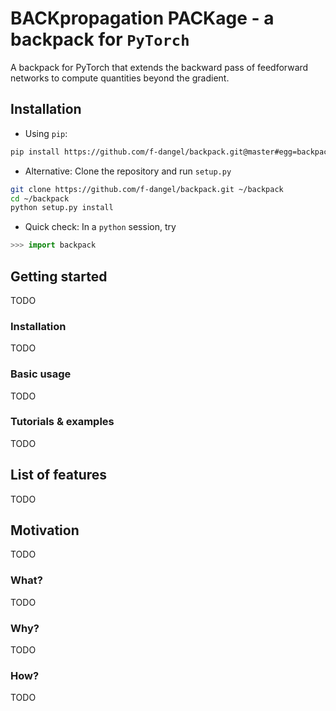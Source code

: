 # BACKpropagation PACKage - a backpack for `PyTorch` #

A backpack for PyTorch that extends the backward pass of feedforward networks to compute quantities beyond the gradient.

## Installation
* Using `pip`:
```bash
pip install https://github.com/f-dangel/backpack.git@master#egg=backpack
```
* Alternative: Clone the repository and run `setup.py`
```bash
git clone https://github.com/f-dangel/backpack.git ~/backpack
cd ~/backpack
python setup.py install
```
* Quick check: In a `python` session, try
```python
>>> import backpack
```
##

## Getting started ##
TODO


### Installation ###
TODO

### Basic usage ###
TODO

### Tutorials & examples ###
TODO


## List of features ##
TODO


## Motivation ##
TODO

### What? ###
TODO

### Why? ###
TODO

### How? ###
TODO

